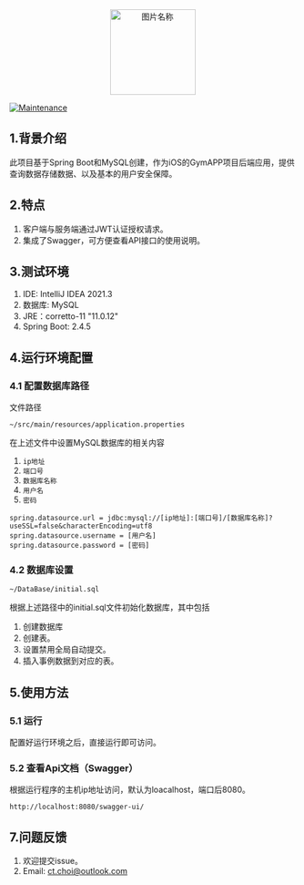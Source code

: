<div style="text-align:center">
 <img src="https://user-images.githubusercontent.com/23289235/150629755-886d56e3-b459-41b7-be2a-aa945e34e6e0.png" height = "150" alt="图片名称" />
</div>

[![Maintenance](https://img.shields.io/badge/Maintained%3F-yes-green.svg)](https://GitHub.com/Naereen/StrapDown.js/graphs/commit-activity)

## 1.背景介绍
此项目基于Spring Boot和MySQL创建，作为iOS的GymAPP项目后端应用，提供查询数据存储数据、以及基本的用户安全保障。

## 2.特点
1. 客户端与服务端通过JWT认证授权请求。
2. 集成了Swagger，可方便查看API接口的使用说明。

## 3.测试环境
1. IDE: IntelliJ IDEA 2021.3
2. 数据库: MySQL
3. JRE：corretto-11 "11.0.12"
4. Spring Boot: 2.4.5

## 4.运行环境配置

### 4.1 配置数据库路径
文件路径

    ~/src/main/resources/application.properties

在上述文件中设置MySQL数据库的相关内容

1. `ip地址`
2.  `端口号`
3. `数据库名称`
4. `用户名`
5. `密码`

```
spring.datasource.url = jdbc:mysql://[ip地址]:[端口号]/[数据库名称]?useSSL=false&characterEncoding=utf8
spring.datasource.username = [用户名]
spring.datasource.password = [密码]
```

### 4.2 数据库设置
    ~/DataBase/initial.sql
根据上述路径中的initial.sql文件初始化数据库，其中包括
1. 创建数据库
2. 创建表。
3. 设置禁用全局自动提交。
4. 插入事例数据到对应的表。

## 5.使用方法
### 5.1 运行
配置好运行环境之后，直接运行即可访问。
### 5.2 查看Api文档（Swagger）
根据运行程序的主机ip地址访问，默认为loacalhost，端口后8080。

    http://localhost:8080/swagger-ui/

## 7.问题反馈
1. 欢迎提交issue。
2. Email: ct.choi@outlook.com
